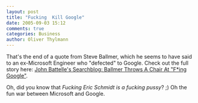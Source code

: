 ```yaml
---
layout: post
title: "Fucking  Kill Google"
date: 2005-09-03 15:12
comments: true
categories: Business
author: Oliver Thylmann
---
```



That's the end of a quote from Steve Ballmer, which he seems to have said to an ex-Microsoft Engineer who &quot;defected&quot; to Google. Check out the full story here: [John Battelle's Searchblog: Ballmer Throws A Chair At &quot;F*ing Google&quot;](http://battellemedia.com/archives/001835.php).

Oh, did you know that *Fucking Eric Schmidt is a fucking pussy*? ;) Oh the fun war between Microsoft and Google.


